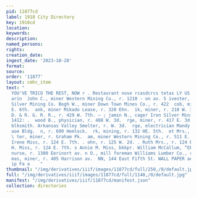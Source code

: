 ```yaml
---
pid: 11877cd
label: 1918 City Directory
key: 1918cd
location: 
keywords: 
description: 
named_persons: 
rights: 
creation_date: 
ingest_date: '2023-10-28'
format: 
source: 
order: '11877'
layout: cmhc_item
text: "                                                                   pa 8 “,
  YOU'VE TRICO THE REST, NOW r . Restaurant nose rcasdcrcs tetas LY US 173 _ MeCAL
  arin  John C., miner Western Mining Co., r. 1210 - on av. 5 ivester, miner Iron
  Silver Mining Co. Bogh W., miner Down Town Mines Co., r. 422  cob, miner, r. 611
  E. 6th.  ank, miner Mikado Lease, r. 320 Ehn.  ik, miner, r. 210 W. 3d.  ostlier
  D. & R. G. R. R., r. 429 W. 7th. — ; jamin N., cager Iron Silver Mining Co., r.
  1412: .  wood B., physician, r. 408 W. 3d.  rge, miner, r. 417 E. 3d.  times W.,
  blksmith. Arkansas Valley Smelter, r. W. 3d.  rge, electrician Mandy & Belz, r.
  aoe Bldg.  n, r. 609 Hemlock.  rk, mining, r. 132 HE. 5th.  et Mrs., r. 729 E. 7th.
  \ ter, miner, r. Graham Pk.  am, miner Western Mining Co., r. 511 E. 5th.  Mic  A.
  Irene Miss, r. 124 E. 7th. . ohn, r. 125 W. 2d. . Ruth Mrs., r. 124 E. 7th. ‘Ruth
  H. Miss, r. 124 E. 7th. s Annie M. Miss, bkkpr. William McCallum, “EB. 7th. e Miss,
  nurse, r. 1300 Eerinort av. n O., mill foreman Williams Lumber Co., r. Trison av.
  mas, miner, r. 405 Harrison av.  NN, 144 East Fifth St. WALL PAPER ae  | ng pa ae
  ip Fa a    "
thumbnail: "/img/derivatives/iiif/images/11877cd/full/250,/0/default.jpg"
full: "/img/derivatives/iiif/images/11877cd/full/1140,/0/default.jpg"
manifest: "/img/derivatives/iiif/11877cd/manifest.json"
collection: directories
---
```

